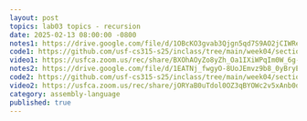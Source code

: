 ```yaml
---
layout: post
topics: lab03 topics - recursion
date: 2025-02-13 08:00:00 -0800
notes1: https://drive.google.com/file/d/1OBcKO3gvab3Qjgn5qd7S9AO2jCIWRex6/view?usp=sharing
code1: https://github.com/usf-cs315-s25/inclass/tree/main/week04/section01
video1: https://usfca.zoom.us/rec/share/BXOhAOyZo8yZh_Oa1IXiWPqIm0W_6g-EwEK_jKHAJf7CEDGDV8YtmKuQihjOFXE8.diiGGdf0ZCFxsToH
notes2: https://drive.google.com/file/d/1EATNj_fwgyO-8UoJEmvz9b8_0yBryEA0/view?usp=drive_link
code2: https://github.com/usf-cs315-s25/inclass/tree/main/week04/section02
video2: https://usfca.zoom.us/rec/share/jORYaB0uTdol0OZ3qBYOWc2v5xAnb0dZfcyZmfBYl-42D0cTB6NorCjClgN0_y2e.x7ZDCFU0hJnAVX27
category: assembly-language
published: true
---
```

